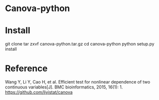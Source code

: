 # Canova-python

# Install 
git clone 
tar zxvf canova-python.tar.gz
cd canova-python
python setup.py install


# Reference

Wang Y, Li Y, Cao H, et al. Efficient test for nonlinear dependence of two continuous variables[J]. BMC bioinformatics, 2015, 16(1): 1. https://github.com/liyistat/canova
